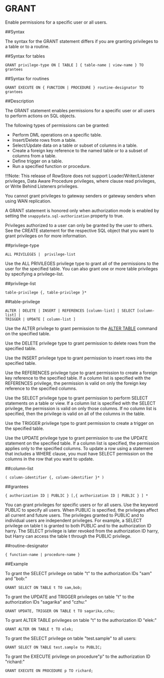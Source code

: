 # GRANT

Enable permissions for a specific user or all users.

##Syntax

The syntax for the GRANT statement differs if you are granting privileges to a table or to a routine.

##Syntax for tables

``` pre
GRANT privilege-type ON [ TABLE ] { table-name | view-name } TO grantees
```

##Syntax for routines

``` pre
GRANT EXECUTE ON { FUNCTION | PROCEDURE } routine-designator TO grantees
```

<a id="reference_0A0EF7C16FA64666ACF1A0EF92135505__section_F307D69A482D402E969B449D79340DB9"></a>
##Description

The GRANT statement enables permissions for a specific user or all users to perform actions on SQL objects.

The following types of permissions can be granted:

-   Perform DML operations on a specific table.
-   Insert/Delete rows from a table.
-   Select/Update data on a table or subset of columns in a table.
-   Create a foreign key reference to the named table or to a subset of columns from a table.
-   Define trigger on a table.
-   Run a specified function or procedure.

!!!Note:
	This release of RowStore does not support Loader/Writer/Listener privileges, Data Aware Procedure privileges, where clause read privileges, or Write Behind Listeners privileges.

You cannot grant privileges to gateway senders or gateway senders when using WAN replication.

A GRANT statement is honored only when authorization mode is enabled by setting the `snappydata.sql-authorization` property to true.

Privileges authorized to a user can only be granted by the user to others. See the CREATE statement for the respective SQL object that you want to grant privileges on for more information.

<a id="reference_0A0EF7C16FA64666ACF1A0EF92135505__section_1BF770D59A3A4677AA7464283DD654CE"></a>

##privilege-type

``` pre
ALL PRIVILEGES |  privilege-list
```

Use the ALL PRIVILEGES privilege type to grant all of the permissions to the user for the specified table. You can also grant one or more table privileges by specifying a privilege-list.

<a id="reference_0A0EF7C16FA64666ACF1A0EF92135505__section_9CF62FAE46184654A49554F3C3430CDA"></a>

##privilege-list

``` pre
table-privilege {, table-privilege }*
```

<a id="reference_0A0EF7C16FA64666ACF1A0EF92135505__section_8AE1BD89C90B42A494B92CC2A0F8918C"></a>

##table-privilege

``` pre
ALTER | DELETE | INSERT | REFERENCES [column-list] | SELECT [column-list] |
TRIGGER | UPDATE [ column-list ]
```

Use the ALTER privilege to grant permission to the <a href="ref-alter-table.html#reference_12F6A629A0BD46DCBDB0175D9EA946F2" class="xref noPageCitation" title="Use the ALTER TABLE statement to add columns and constraints to an existing table, remove them from a table, or modify other table features such as AsyncEventListener implementations and gateway sender configurations.">ALTER TABLE</a> command on the specified table.

Use the DELETE privilege type to grant permission to delete rows from the specified table.

Use the INSERT privilege type to grant permission to insert rows into the specified table.

Use the REFERENCES privilege type to grant permission to create a foreign key reference to the specified table. If a column list is specified with the REFERENCES privilege, the permission is valid on only the foreign key reference to the specified columns.

Use the SELECT privilege type to grant permission to perform SELECT statements on a table or view. If a column list is specified with the SELECT privilege, the permission is valid on only those columns. If no column list is specified, then the privilege is valid on all of the columns in the table.

Use the TRIGGER privilege type to grant permission to create a trigger on the specified table.

Use the UPDATE privilege type to grant permission to use the UPDATE statement on the specified table. If a column list is specified, the permission applies only to the specified columns. To update a row using a statement that includes a WHERE clause, you must have SELECT permission on the columns in the row that you want to update.

<a id="reference_0A0EF7C16FA64666ACF1A0EF92135505__section_83340AC8B6B442EA95F1C1D958E2D928"></a>

##column-list

``` pre
( column-identifier {, column-identifier }* )
```

<a id="reference_0A0EF7C16FA64666ACF1A0EF92135505__section_84099B885CE84330A3CF8142420DA8FE"></a>

##grantees

``` pre
{ authorization ID | PUBLIC } [,{ authorization ID | PUBLIC } ] *
```

You can grant privileges for specific users or for all users. Use the keyword PUBLIC to specify all users. When PUBLIC is specified, the privileges affect all current and future users. The privileges granted to PUBLIC and to individual users are independent privileges. For example, a SELECT privilege on table t is granted to both PUBLIC and to the authorization ID harry. The SELECT privilege is later revoked from the authorization ID harry, but Harry can access the table t through the PUBLIC privilege.

<a id="reference_0A0EF7C16FA64666ACF1A0EF92135505__section_FAD351E130AD4020B01A1F215A0352D1"></a>

##routine-designator

``` pre
{ function-name | procedure-name }
```

##Example

To grant the SELECT privilege on table "t" to the authorization IDs "sam" and "bob:"

``` pre
GRANT SELECT ON TABLE t TO sam,bob;
```

To grant the UPDATE and TRIGGER privileges on table "t" to the authorization IDs "sagarika" and "czhu:"

``` pre
GRANT UPDATE, TRIGGER ON TABLE t TO sagarika,czhu;
```

To grant ALTER TABLE privileges on table "t" to the authorization ID "elek:"

``` pre
GRANT ALTER ON TABLE t TO elek;
```

To grant the SELECT privilege on table "test.sample" to all users:

``` pre
GRANT SELECT ON TABLE test.sample to PUBLIC;
```

To grant the EXECUTE privilege on procedure"p" to the authorization ID "richard:"

``` pre
GRANT EXECUTE ON PROCEDURE p TO richard;
```


